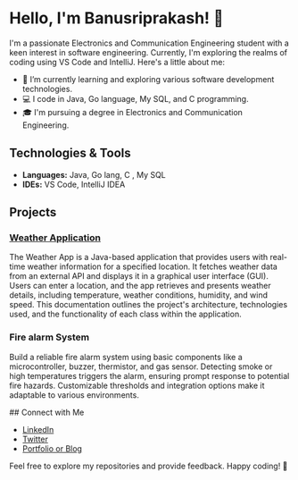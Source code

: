 # Hello, I'm Banusriprakash! 👋

I'm a passionate Electronics and Communication Engineering student with a keen interest in software engineering. Currently, I'm exploring the realms of coding using VS Code and IntelliJ. Here's a little about me:

- 🌱 I’m currently learning and exploring various software development technologies.
- 💻 I code in Java, Go language, My SQL, and C programming.
- 🎓 I'm pursuing a degree in Electronics and Communication Engineering.

## Technologies & Tools

- **Languages:** Java, Go lang, C , My SQL
- **IDEs:** VS Code, IntelliJ IDEA

## Projects

### [Weather Application](https://github.com/banusriprakash/Myweather-App/tree/main)
<p>
    The Weather App is a Java-based application that provides users with real-time weather information for a specified location. It fetches weather data from an external API and displays it in a graphical user interface (GUI). Users can enter a location, and the app retrieves and 
    presents weather details, including temperature, weather conditions, humidity, and wind speed. This documentation outlines the project's architecture, technologies used, and the functionality of each class within the application.
</p>

### Fire alarm System
</p>
Build a reliable fire alarm system using basic components like a microcontroller, buzzer, thermistor, and gas sensor. Detecting smoke or high temperatures triggers the alarm, ensuring prompt response to potential fire hazards. Customizable thresholds and integration options make it adaptable to various environments.
</p>
## Connect with Me

- [LinkedIn](www.linkedin.com/in/banusriprakash-s66)
- [Twitter](https://twitter.com/SBanusriprakash)
- [Portfolio or Blog](your-website-link)

Feel free to explore my repositories and provide feedback. Happy coding! 🚀


<!---
banusriprakash/banusriprakash is a ✨ special ✨ repository because its `README.md` (this file) appears on your GitHub profile.
You can click the Preview link to take a look at your changes.
--->
